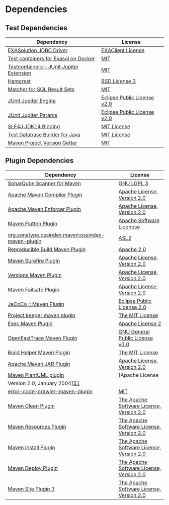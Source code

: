<!-- @formatter:off -->
# Dependencies

## Test Dependencies

| Dependency                                     | License                           |
| ---------------------------------------------- | --------------------------------- |
| [EXASolution JDBC Driver][0]                   | [EXAClient License][1]            |
| [Test containers for Exasol on Docker][2]      | [MIT][3]                          |
| [Testcontainers :: JUnit Jupiter Extension][4] | [MIT][5]                          |
| [Hamcrest][6]                                  | [BSD License 3][7]                |
| [Matcher for SQL Result Sets][8]               | [MIT][3]                          |
| [JUnit Jupiter Engine][10]                     | [Eclipse Public License v2.0][11] |
| [JUnit Jupiter Params][10]                     | [Eclipse Public License v2.0][11] |
| [SLF4J JDK14 Binding][14]                      | [MIT License][15]                 |
| [Test Database Builder for Java][16]           | [MIT License][17]                 |
| [Maven Project Version Getter][18]             | [MIT][3]                          |

## Plugin Dependencies

| Dependency                                              | License                                                        |
| ------------------------------------------------------- | -------------------------------------------------------------- |
| [SonarQube Scanner for Maven][20]                       | [GNU LGPL 3][21]                                               |
| [Apache Maven Compiler Plugin][22]                      | [Apache License, Version 2.0][23]                              |
| [Apache Maven Enforcer Plugin][24]                      | [Apache License, Version 2.0][23]                              |
| [Maven Flatten Plugin][26]                              | [Apache Software Licenese][27]                                 |
| [org.sonatype.ossindex.maven:ossindex-maven-plugin][28] | [ASL2][27]                                                     |
| [Reproducible Build Maven Plugin][30]                   | [Apache 2.0][27]                                               |
| [Maven Surefire Plugin][32]                             | [Apache License, Version 2.0][23]                              |
| [Versions Maven Plugin][34]                             | [Apache License, Version 2.0][23]                              |
| [Maven Failsafe Plugin][36]                             | [Apache License, Version 2.0][23]                              |
| [JaCoCo :: Maven Plugin][38]                            | [Eclipse Public License 2.0][39]                               |
| [Project keeper maven plugin][40]                       | [The MIT License][41]                                          |
| [Exec Maven Plugin][42]                                 | [Apache License 2][27]                                         |
| [OpenFastTrace Maven Plugin][44]                        | [GNU General Public License v3.0][45]                          |
| [Build Helper Maven Plugin][46]                         | [The MIT License][47]                                          |
| [Apache Maven JAR Plugin][48]                           | [Apache License, Version 2.0][23]                              |
| [Maven PlantUML plugin][50]                             | [Apache License
                Version 2.0, January 2004][51] |
| [error-code-crawler-maven-plugin][52]                   | [MIT][3]                                                       |
| [Maven Clean Plugin][54]                                | [The Apache Software License, Version 2.0][27]                 |
| [Maven Resources Plugin][56]                            | [The Apache Software License, Version 2.0][27]                 |
| [Maven Install Plugin][58]                              | [The Apache Software License, Version 2.0][27]                 |
| [Maven Deploy Plugin][60]                               | [The Apache Software License, Version 2.0][27]                 |
| [Maven Site Plugin 3][62]                               | [The Apache Software License, Version 2.0][27]                 |

[16]: https://github.com/exasol/test-db-builder-java/
[27]: http://www.apache.org/licenses/LICENSE-2.0.txt
[32]: https://maven.apache.org/surefire/maven-surefire-plugin/
[54]: http://maven.apache.org/plugins/maven-clean-plugin/
[3]: https://opensource.org/licenses/MIT
[36]: https://maven.apache.org/surefire/maven-failsafe-plugin/
[26]: https://www.mojohaus.org/flatten-maven-plugin/
[1]: https://docs.exasol.com/db/latest/connect_exasol/drivers/jdbc.htm
[18]: https://github.com/exasol/maven-project-version-getter
[42]: http://www.mojohaus.org/exec-maven-plugin
[34]: http://www.mojohaus.org/versions-maven-plugin/
[40]: https://github.com/exasol/project-keeper/
[7]: http://opensource.org/licenses/BSD-3-Clause
[22]: https://maven.apache.org/plugins/maven-compiler-plugin/
[5]: http://opensource.org/licenses/MIT
[17]: https://github.com/exasol/test-db-builder-java/blob/main/LICENSE
[44]: https://github.com/itsallcode/openfasttrace-maven-plugin
[39]: https://www.eclipse.org/legal/epl-2.0/
[21]: http://www.gnu.org/licenses/lgpl.txt
[2]: https://github.com/exasol/exasol-testcontainers
[38]: https://www.jacoco.org/jacoco/trunk/doc/maven.html
[51]: https://www.apache.org/licenses/LICENSE-2.0
[8]: https://github.com/exasol/hamcrest-resultset-matcher
[30]: http://zlika.github.io/reproducible-build-maven-plugin
[41]: https://github.com/exasol/project-keeper/blob/main/LICENSE
[45]: https://www.gnu.org/licenses/gpl-3.0.html
[47]: https://opensource.org/licenses/mit-license.php
[15]: http://www.opensource.org/licenses/mit-license.php
[20]: http://sonarsource.github.io/sonar-scanner-maven/
[23]: https://www.apache.org/licenses/LICENSE-2.0.txt
[24]: https://maven.apache.org/enforcer/maven-enforcer-plugin/
[0]: http://www.exasol.com
[11]: https://www.eclipse.org/legal/epl-v20.html
[58]: http://maven.apache.org/plugins/maven-install-plugin/
[10]: https://junit.org/junit5/
[28]: https://sonatype.github.io/ossindex-maven/maven-plugin/
[4]: https://testcontainers.org
[46]: http://www.mojohaus.org/build-helper-maven-plugin/
[50]: https://github.com/Huluvu424242/plantuml-maven-plugin
[6]: http://hamcrest.org/JavaHamcrest/
[14]: http://www.slf4j.org
[60]: http://maven.apache.org/plugins/maven-deploy-plugin/
[62]: http://maven.apache.org/plugins/maven-site-plugin/
[56]: http://maven.apache.org/plugins/maven-resources-plugin/
[52]: https://github.com/exasol/error-code-crawler-maven-plugin
[48]: https://maven.apache.org/plugins/maven-jar-plugin/
